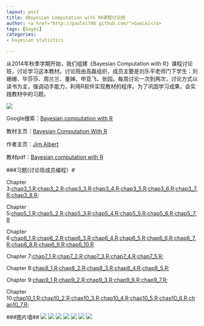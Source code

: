 ```yaml
---
layout: post
title: 《Bayesian Computation with R》课程讨论班
author: <a href="http://gaolei786.github.com/">GaoLei</a>
tags: [bayes]
categories:
- bayesian statistics

---
```


从2014年秋季学期开始，我们组建《Bayesian Computation with R》课程讨论班，讨论学习这本教材。讨论班由高磊组织，成员主要是刘乐平老师门下学生：刘姗姗、毕莎莎、周兰兰、董婵、申亚飞、张园。每周讨论一次到两次，讨论方式以读书为主，强调动手能力，利用R软件实现教材的程序。为了巩固学习成果，会实践教材中的习题。

![](http://gaolei786.github.com/images/bcwr1.png)


Google搜索：[Bayesian computation with R](http://www.glgoo.com/search?q=Bayesian+computation+with+R)

教材主页：[Bayesian Computation With R](http://bayes.bgsu.edu/bcwr/)

作者主页：[Jim Albert](http://bayes.bgsu.edu/)

教材pdf：[Bayesian computation with R](ftp://ftp.cs.ntust.edu.tw/yang/CHINESE-R/Bayesian%20Computation%20With%20R%20%282nd%20Edition%29.pdf)



###习题(讨论班成员编程）#

Chapter 3:[chap3_1.R](http://gaolei786.github.com/code/bcwr/chap3_1.R);[chap3_2.R](http://gaolei786.github.com/code/bcwr/chap3_2.R);[chap3_3.R](http://gaolei786.github.com/code/bcwr/chap3_3.R);[chap3_4.R](http://gaolei786.github.com/code/bcwr/chap3_4.R);[chap3_5.R](http://gaolei786.github.com/code/bcwr/chap3_5.R);[chap3_6.R](http://gaolei786.github.com/code/bcwr/chap3_6.R);[chap3_7.R](http://gaolei786.github.com/code/bcwr/chap3_7.R);[chap3_8.R](http://gaolei786.github.com/code/bcwr/chap3_8.R);

Chapter 5:[chap5_1.R](http://gaolei786.github.com/code/bcwr/chap5_1.R);[chap5_2.R](http://gaolei786.github.com/code/bcwr/chap5_2.R);[chap5_3.R](http://gaolei786.github.com/code/bcwr/chap5_3.R);[chap5_4.R](http://gaolei786.github.com/code/bcwr/chap5_4.R);[chap5_5.R](http://gaolei786.github.com/code/bcwr/chap5_5.R);[chap5_6.R](http://gaolei786.github.com/code/bcwr/chap5_6.R);[chap5_7.R](http://gaolei786.github.com/code/bcwr/chap5_7.R)

Chapter 6:[chap6_1.R](http://gaolei786.github.com/code/bcwr/chap6_1.R);[chap6_2.R](http://gaolei786.github.com/code/bcwr/chap6_2.R);[chap6_3.R](http://gaolei786.github.com/code/bcwr/chap6_3.R);[chap6_4.R](http://gaolei786.github.com/code/bcwr/chap6_4.R);[chap6_5.R](http://gaolei786.github.com/code/bcwr/chap6_5.R);[chap6_6.R](http://gaolei786.github.com/code/bcwr/chap6_6.R);[chap6_7.R](http://gaolei786.github.com/code/bcwr/chap6_7.R);[chap6_8.R](http://gaolei786.github.com/code/bcwr/chap6_8.R);[chap6_9.R](http://gaolei786.github.com/code/bcwr/chap6_9.R);[chap6_10.R](http://gaolei786.github.com/code/bcwr/chap6_10.R)

Chapter 7:[chap7_1.R](http://gaolei786.github.com/code/bcwr/chap7_1.R);[chap7_2.R](http://gaolei786.github.com/code/bcwr/chap7_2.R);[chap7_3.R](http://gaolei786.github.com/code/bcwr/chap7_3.R);[chap7_4.R](http://gaolei786.github.com/code/bcwr/chap7_4.R);[chap7_5.R](http://gaolei786.github.com/code/bcwr/chap7_5.R);

Chapter 8:[chap8_1.R](http://gaolei786.github.com/code/bcwr/chap8_1.R);[chap8_2.R](http://gaolei786.github.com/code/bcwr/chap8_2.R);[chap8_3.R](http://gaolei786.github.com/code/bcwr/chap8_3.R);[chap8_4.R](http://gaolei786.github.com/code/bcwr/chap8_4.R);[chap8_5.R](http://gaolei786.github.com/code/bcwr/chap8_5.R);


Chapter 9:[chap9_1.R](http://gaolei786.github.com/code/bcwr/chap9_1.R);[chap9_2.R](http://gaolei786.github.com/code/bcwr/chap9_2.R);[chap9_3.R](http://gaolei786.github.com/code/bcwr/chap9_3.R);[chap9_6.R](http://gaolei786.github.com/code/bcwr/chap9_6.R);[chap9_7.R](http://gaolei786.github.com/code/bcwr/chap9_7.R);

Chapter 10:[chap10_1.R](http://gaolei786.github.com/code/bcwr/chap10_1.R);[chap10_2.R](http://gaolei786.github.com/code/bcwr/chap10_2.R);[chap10_3.R](http://gaolei786.github.com/code/bcwr/chap10_3.R);[chap10_4.R](http://gaolei786.github.com/code/bcwr/chap10_4.R);[chap10_5.R](http://gaolei786.github.com/code/bcwr/chap10_5.R);[chap10_6.R](http://gaolei786.github.com/code/bcwr/chap10_6.R);[chap10_7.R](http://gaolei786.github.com/code/bcwr/chap10_7.R);


###图片墙##
![](http://gaolei786.github.com/images/bcwr01.20.jpg)
![](http://gaolei786.github.com/images/bcwr03.16.jpg)
![](http://gaolei786.github.com/images/bcwr03.20.jpg)
![](http://gaolei786.github.com/images/bcwr03.23.jpg)
![](http://gaolei786.github.com/images/bcwr04.17.jpg)
![](http://gaolei786.github.com/images/bcwr05051.png)
![](http://gaolei786.github.com/images/bcwr05.052.jpg)



